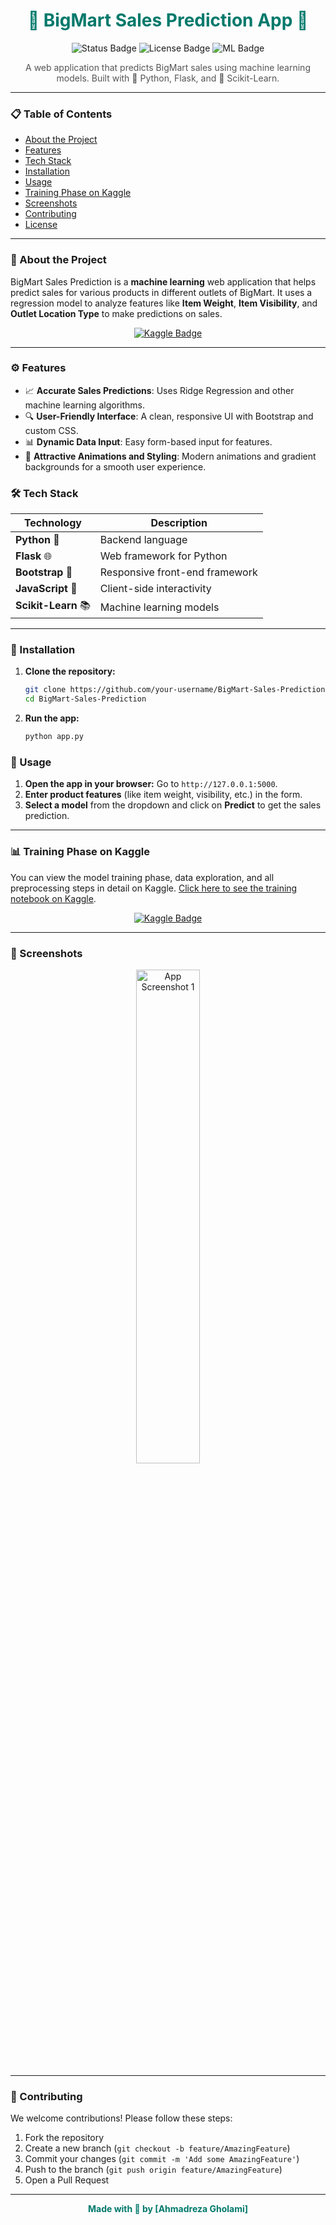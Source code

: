 <h1 align="center" style="color:#00796b;">🌟 BigMart Sales Prediction App 🌟</h1>

<p align="center">
  <img src="https://img.shields.io/badge/Status-Complete-success?style=flat-square" alt="Status Badge">
  <img src="https://img.shields.io/badge/License-MIT-blue?style=flat-square" alt="License Badge">
  <img src="https://img.shields.io/badge/Machine%20Learning-%E2%9C%85-ff69b4?style=flat-square" alt="ML Badge">
</p>

<p align="center" style="color:#555;">A web application that predicts BigMart sales using machine learning models. Built with 🐍 Python, Flask, and 🔮 Scikit-Learn.</p>

---

### 📋 Table of Contents

- [About the Project](#about-the-project)
- [Features](#features)
- [Tech Stack](#tech-stack)
- [Installation](#installation)
- [Usage](#usage)
- [Training Phase on Kaggle](#training-phase-on-kaggle)
- [Screenshots](#screenshots)
- [Contributing](#contributing)
- [License](#license)

---

### 🌟 About the Project

BigMart Sales Prediction is a **machine learning** web application that helps predict sales for various products in different outlets of BigMart. It uses a regression model to analyze features like **Item Weight**, **Item Visibility**, and **Outlet Location Type** to make predictions on sales.

<p align="center">
  <a href="https://www.kaggle.com/your-username/your-kaggle-notebook">
    <img src="https://img.shields.io/badge/View%20Training%20Phase-Kaggle-blue?style=for-the-badge&logo=kaggle" alt="Kaggle Badge">
  </a>
</p>

---

### ⚙️ Features

- 📈 **Accurate Sales Predictions**: Uses Ridge Regression and other machine learning algorithms.
- 🔍 **User-Friendly Interface**: A clean, responsive UI with Bootstrap and custom CSS.
- 📊 **Dynamic Data Input**: Easy form-based input for features.
- 🎨 **Attractive Animations and Styling**: Modern animations and gradient backgrounds for a smooth user experience.

### 🛠️ Tech Stack

| Technology    | Description                        |
|---------------|------------------------------------|
| **Python** 🐍 | Backend language                   |
| **Flask** 🌐  | Web framework for Python           |
| **Bootstrap** 💅 | Responsive front-end framework   |
| **JavaScript** 📜 | Client-side interactivity      |
| **Scikit-Learn** 📚 | Machine learning models       |

---

### 🚀 Installation

1. **Clone the repository:**
    ```bash
    git clone https://github.com/your-username/BigMart-Sales-Prediction.git
    cd BigMart-Sales-Prediction
    ```

2. **Run the app:**
    ```bash
    python app.py
    ```

### 🎉 Usage

1. **Open the app in your browser:** Go to `http://127.0.0.1:5000`.
2. **Enter product features** (like item weight, visibility, etc.) in the form.
3. **Select a model** from the dropdown and click on **Predict** to get the sales prediction.

---

### 📊 Training Phase on Kaggle

You can view the model training phase, data exploration, and all preprocessing steps in detail on Kaggle. [Click here to see the training notebook on Kaggle](https://www.kaggle.com/your-username/your-kaggle-notebook).

<p align="center">
  <a href="https://www.kaggle.com/your-username/your-kaggle-notebook">
    <img src="https://img.shields.io/badge/View%20Training%20Phase-Kaggle-blue?style=for-the-badge&logo=kaggle" alt="Kaggle Badge">
  </a>
</p>

---

### 📸 Screenshots

<p align="center">
  <img src="https://via.placeholder.com/600x300" alt="App Screenshot 1" width="45%" style="border-radius:10px;">
</p>

---

### 🤝 Contributing

We welcome contributions! Please follow these steps:

1. Fork the repository
2. Create a new branch (`git checkout -b feature/AmazingFeature`)
3. Commit your changes (`git commit -m 'Add some AmazingFeature'`)
4. Push to the branch (`git push origin feature/AmazingFeature`)
5. Open a Pull Request


---

<p align="center" style="color:#00796b;font-weight:bold;">Made with 💙 by [Ahmadreza Gholami]</p>
